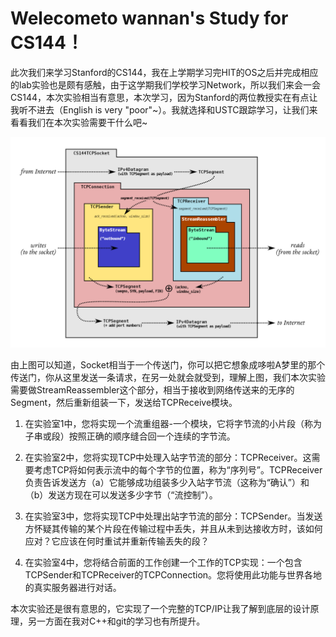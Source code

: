 # Welecometo wannan's Study for CS144！
此次我们来学习Stanford的CS144，我在上学期学习完HIT的OS之后并完成相应的lab实验也是颇有感触，由于这学期我们学校学习Network，所以我们来会一会CS144，本次实验相当有意思，本次学习，因为Stanford的两位教授实在有点让我听不进去（English is very "poor"~）。我就选择和USTC跟踪学习，让我们来看看我们在本次实验需要干什么吧~

![image-20230124214052262](https://github.com/wannan123/CS144/blob/main/blob/main/lab0/main/note/picture/image-20230124214052262.png)

由上图可以知道，Socket相当于一个传送门，你可以把它想象成哆啦A梦里的那个传送门，你从这里发送一条请求，在另一处就会就受到，理解上图，我们本次实验需要做StreamReassembler这个部分，相当于接收到网络传送来的无序的Segment，然后重新组装一下，发送给TCPReceive模块。

1. 在实验室1中，您将实现一个流重组器-一个模块，它将字节流的小片段（称为子串或段）按照正确的顺序缝合回一个连续的字节流。

2. 在实验室2中，您将实现TCP中处理入站字节流的部分：TCPReceiver。这需要考虑TCP将如何表示流中的每个字节的位置，称为“序列号”。TCPReceiver负责告诉发送方（a）它能够成功组装多少入站字节流（这称为“确认”）和（b）发送方现在可以发送多少字节（“流控制”）。
3. 在实验室3中，您将实现TCP中处理出站字节流的部分：TCPSender。当发送方怀疑其传输的某个片段在传输过程中丢失，并且从未到达接收方时，该如何应对？它应该在何时重试并重新传输丢失的段？
4. 在实验室4中，您将结合前面的工作创建一个工作的TCP实现：一个包含TCPSender和TCPReceiver的TCPConnection。您将使用此功能与世界各地的真实服务器进行对话。

本次实验还是很有意思的，它实现了一个完整的TCP/IP让我了解到底层的设计原理，另一方面在我对C++和git的学习也有所提升。

